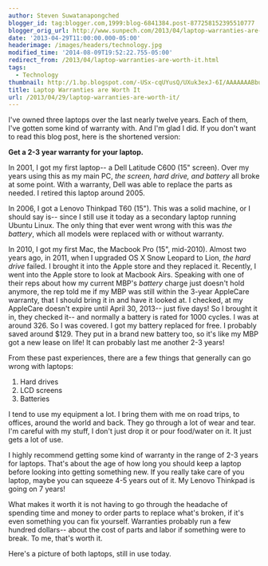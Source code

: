 ```yaml
---
author: Steven Suwatanapongched
blogger_id: tag:blogger.com,1999:blog-6841384.post-877258152395510777
blogger_orig_url: http://www.sunpech.com/2013/04/laptop-warranties-are-worth-it.html
date: '2013-04-29T11:00:00.000-05:00'
headerimage: /images/headers/technology.jpg
modified_time: '2014-08-09T19:52:22.755-05:00'
redirect_from: /2013/04/laptop-warranties-are-worth-it.html
tags:
  - Technology
thumbnail: http://1.bp.blogspot.com/-USx-cqUYusQ/UXuk3exJ-6I/AAAAAAABbu0/q2JKWVMrkGc/s600/2013-04-27+at+02-05-06.jpg
title: Laptop Warranties are Worth It
url: /2013/04/29/laptop-warranties-are-worth-it/
---
```



I've owned three laptops over the last nearly twelve years. Each of them, I've gotten some kind of warranty with. And I'm glad I did. If you don't want to read this blog post, here is the shortened version:

<b>Get a 2-3 year warranty for your laptop.</b>

In 2001, I got my first laptop-- a Dell Latitude C600 (15" screen). Over my years using this as my main PC, <i>the screen, hard drive, and battery </i>all broke at some point. With a warranty, Dell was able to replace the parts as needed. I retired this laptop around 2005.

In 2006, I got a Lenovo Thinkpad T60 (15"). This was a solid machine, or I should say is-- since I still use it today as a secondary laptop running Ubuntu Linux. The only thing that ever went wrong with this was <i>the battery</i>, which all models were replaced with or without warranty.

In 2010, I got my first Mac, the Macbook Pro (15", mid-2010). Almost two years ago, in 2011, when I upgraded OS X Snow Leopard to Lion, <i>the hard drive</i> failed. I brought it into the Apple store and they replaced it. Recently, I went into the Apple store to look at Macbook Airs. Speaking with one of their reps about how my current MBP's <i>battery</i> charge just doesn't hold anymore, the rep told me if my MBP was still within the 3-year AppleCare warranty, that I should bring it in and have it looked at. I checked, at my AppleCare doesn't expire until April 30, 2013-- just five days! So I brought it in, they checked it-- and normally a battery is rated for 1000 cycles. I was at around 326. So I was covered. I got my battery replaced for free. I probably saved around $129. They put in a brand new battery too, so it's like my MBP got a new lease on life! It can probably last me another 2-3 years!

From these past experiences, there are a few things that generally can go wrong with laptops:

<ol>
  <li>Hard drives</li>
  <li>LCD screens</li>
  <li>Batteries</li>
</ol>

I tend to use my equipment a lot. I bring them with me on road trips, to offices, around the world and back. They go through a lot of wear and tear. I'm careful with my stuff, I don't just drop it or pour food/water on it. It just gets a lot of use.

I highly recommend getting some kind of warranty in the range of 2-3 years for laptops. That's about the age of how long you should keep a laptop before looking into getting something new. If you really take care of you laptop, maybe you can squeeze 4-5 years out of it. My Lenovo Thinkpad is going on 7 years!  

What makes it worth it is not having to go through the headache of spending time and money to order parts to replace what's broken, if it's even something you can fix yourself. Warranties probably run a few hundred dollars-- about the cost of parts and labor if something were to break. To me, that's worth it.

Here's a picture of both laptops, still in use today.

<img   border="0" src="http://1.bp.blogspot.com/-USx-cqUYusQ/UXuk3exJ-6I/AAAAAAABbu0/q2JKWVMrkGc/s600/2013-04-27+at+02-05-06.jpg" alt=""  />
